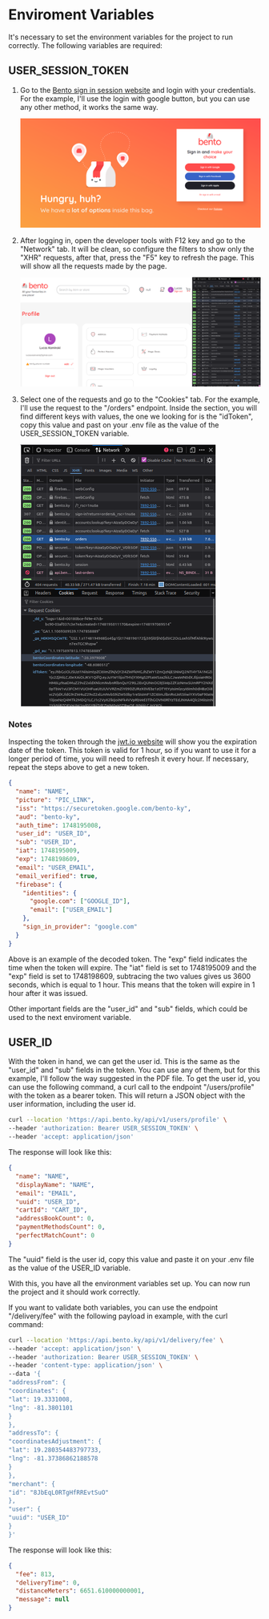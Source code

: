 # Enviroment Variables

It's necessary to set the environment variables for the project to run correctly. The following variables are required:

## USER_SESSION_TOKEN

1. Go to the [Bento sign in session website](https://bento.ky/sign-in?return=profile) and login with your credentials. For the example, I'll use the login with google button, but you can use any other method, it works the same way.

   ![Login](content/login.png)

2. After logging in, open the developer tools with F12 key and go to the "Network" tab. It will be clean, so configure the filters to show only the "XHR" requests, after that, press the "F5" key to refresh the page. This will show all the requests made by the page.

   ![Network](content/network.png)

3. Select one of the requests and go to the "Cookies" tab. For the example, I'll use the request to the "/orders" endpoint. Inside the section, you will find different keys with values, the one we looking for is the "idToken", copy this value and past on your .env file as the value of the USER_SESSION_TOKEN variable.

   ![Cookies](content/cookies.png)

### Notes

Inspecting the token through the [jwt.io website](https://jwt.io/) will show you the expiration date of the token. This token is valid for 1 hour, so if you want to use it for a longer period of time, you will need to refresh it every hour. If necessary, repeat the steps above to get a new token.

```json
{
  "name": "NAME",
  "picture": "PIC_LINK",
  "iss": "https://securetoken.google.com/bento-ky",
  "aud": "bento-ky",
  "auth_time": 1748195008,
  "user_id": "USER_ID",
  "sub": "USER_ID",
  "iat": 1748195009,
  "exp": 1748198609,
  "email": "USER_EMAIL",
  "email_verified": true,
  "firebase": {
    "identities": {
      "google.com": ["GOOGLE_ID"],
      "email": ["USER_EMAIL"]
    },
    "sign_in_provider": "google.com"
  }
}
```

Above is an example of the decoded token. The "exp" field indicates the time when the token will expire. The "iat" field is set to 1748195009 and the "exp" field is set to 1748198609, subtracing the two values gives us 3600 seconds, which is equal to 1 hour. This means that the token will expire in 1 hour after it was issued.

Other important fields are the "user_id" and "sub" fields, which could be used to the next enviroment variable.

## USER_ID

With the token in hand, we can get the user id. This is the same as the "user_id" and "sub" fields in the token. You can use any of them, but for this example, I'll follow the way suggested in the PDF file. To get the user id, you can use the following command, a curl call to the endpoint "/users/profile" with the token as a bearer token. This will return a JSON object with the user information, including the user id.

```bash
curl --location 'https://api.bento.ky/api/v1/users/profile' \
--header 'authorization: Bearer USER_SESSION_TOKEN' \
--header 'accept: application/json'
```

The response will look like this:

```json
{
  "name": "NAME",
  "displayName": "NAME",
  "email": "EMAIL",
  "uuid": "USER_ID",
  "cartId": "CART_ID",
  "addressBookCount": 0,
  "paymentMethodsCount": 0,
  "perfectMatchCount": 0
}
```

The "uuid" field is the user id, copy this value and paste it on your .env file as the value of the USER_ID variable.

With this, you have all the environment variables set up. You can now run the project and it should work correctly.

If you want to validate both variables, you can use the endpoint "/delivery/fee" with the following payload in example, with the curl command:

```bash
curl --location 'https://api.bento.ky/api/v1/delivery/fee' \
--header 'accept: application/json' \
--header 'authorization: Bearer USER_SESSION_TOKEN' \
--header 'content-type: application/json' \
--data '{
"addressFrom": {
"coordinates": {
"lat": 19.3331008,
"lng": -81.3801101
}
},
"addressTo": {
"coordinatesAdjustment": {
"lat": 19.280354483797733,
"lng": -81.37386862188578
}
},
"merchant": {
"id": "8JbEqL0RTgHfRREvtSuO"
},
"user": {
"uuid": "USER_ID"
}
}'
```

The response will look like this:

```json
{
  "fee": 813,
  "deliveryTime": 0,
  "distanceMeters": 6651.610000000001,
  "message": null
}
```
